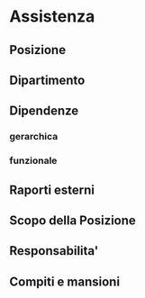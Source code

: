 # Assistenza

## Posizione

## Dipartimento

## Dipendenze

### gerarchica

### funzionale

## Raporti esterni

## Scopo della Posizione

## Responsabilita'

## Compiti e mansioni
